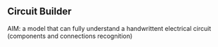## Circuit Builder
AIM: a model that can fully understand a handwrittent electrical circuit (components and connections recognition)